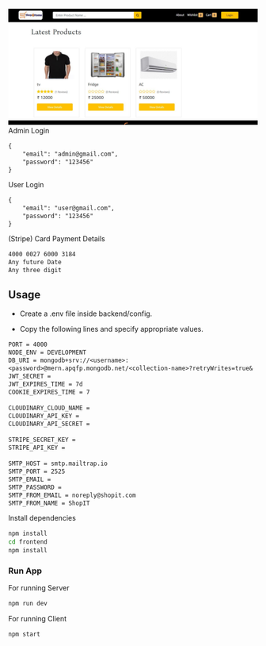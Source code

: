 

![Screeshot](./screen-caps/Home.JPG)
Admin Login

```
{
    "email": "admin@gmail.com",
    "password": "123456"
}
```

User Login

```
{
    "email": "user@gmail.com",
    "password": "123456"
}
```

(Stripe) Card Payment Details 

```
4000 0027 6000 3184
Any future Date
Any three digit
```

## Usage

- Create a .env file inside backend/config.

- Copy the following lines and specify appropriate values.

```
PORT = 4000
NODE_ENV = DEVELOPMENT
DB_URI = mongodb+srv://<username>:<password>@mern.apqfp.mongodb.net/<collection-name>?retryWrites=true&
JWT_SECRET =
JWT_EXPIRES_TIME = 7d
COOKIE_EXPIRES_TIME = 7

CLOUDINARY_CLOUD_NAME =
CLOUDINARY_API_KEY =
CLOUDINARY_API_SECRET =

STRIPE_SECRET_KEY =
STRIPE_API_KEY =

SMTP_HOST = smtp.mailtrap.io
SMTP_PORT = 2525
SMTP_EMAIL =
SMTP_PASSWORD =
SMTP_FROM_EMAIL = noreply@shopit.com
SMTP_FROM_NAME = ShopIT
```

Install dependencies

```bash
npm install
cd frontend
npm install
```

### Run App

For running Server

```bash
npm run dev
```

For running Client

```bash
npm start
```
